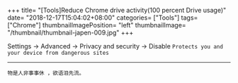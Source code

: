 +++
title= "[Tools]Reduce Chrome drive activity(100 percent Drive usage)"
date= "2018-12-17T15:04:02+08:00"
categories= ["Tools"]
tags= ["Chrome"]
thumbnailImagePosition= "left"
thumbnailImage= "/thumbnail/thumbnail-japen-009.jpg"
+++

Settings -> Advanced -> Privacy and security -> Disable `Protects you and your device from dangerous sites`

***
`物是人非事事休 ，欲语泪先流。`